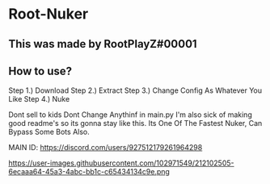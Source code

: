 # Root-Nuker

## This was made by RootPlayZ#00001

## How to use?

Step 1.) Download
Step 2.) Extract
Step 3.) Change Config As Whatever You Like
Step 4.) Nuke

Dont sell to kids
Dont Change Anythinf in main.py
I'm also sick of making good readme's so its gonna stay like this.
Its One Of The Fastest Nuker, Can Bypass Some Bots Also.

MAIN ID:
https://discord.com/users/927512179261964298


https://user-images.githubusercontent.com/102971549/212102505-6ecaaa64-45a3-4abc-bb1c-c65434134c9e.png



